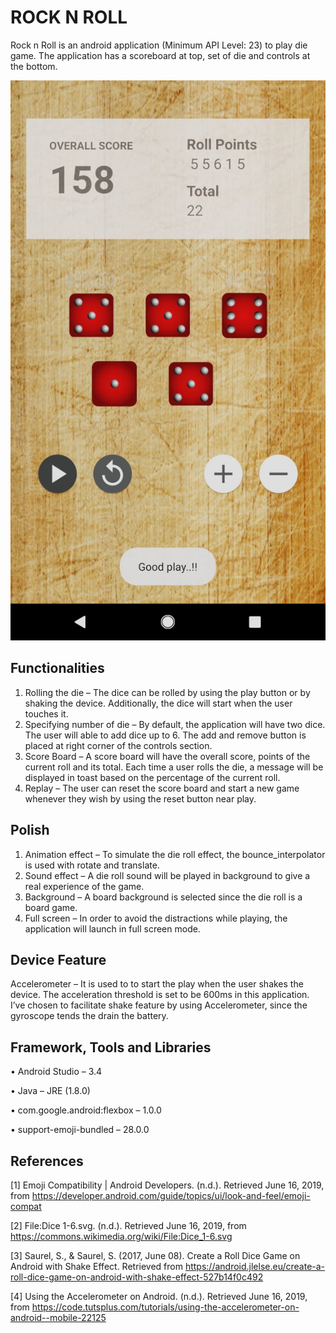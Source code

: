 # ROCK N ROLL
 
   Rock n Roll is an android application (Minimum API Level: 23) to play die game. The application has a scoreboard at top, set of die and controls at the bottom.
   
   
   ![Alt text](app.jpeg)
 
## Functionalities
1.	Rolling the die – The dice can be rolled by using the play button or by shaking the device. Additionally, the dice will start when the user touches it.
2.	Specifying number of die – By default, the application will have two dice. The user will able to add dice up to 6. The add and remove button is placed at right corner of the controls section.
3.	Score Board – A score board will have the overall score, points of the current roll and its total. Each time a user rolls the die, a message will be displayed in toast based on the percentage of the current roll.
4.	Replay – The user can reset the score board and start a new game whenever they wish by using the reset button near play.

## Polish
1.	Animation effect – To simulate the die roll effect, the bounce_interpolator is used with rotate and translate.
2.	Sound effect – A die roll sound will be played in background to give a real experience of the game.
3.	Background – A board background is selected since the die roll is a board game.
4.	 Full screen – In order to avoid the distractions while playing, the application will launch in full screen mode.

## Device Feature
 Accelerometer – It is used to to start the play when the user shakes the device. The acceleration threshold is set to be 600ms in this application. I’ve chosen to facilitate shake feature by using Accelerometer, since the gyroscope tends the drain the battery.

## Framework, Tools and Libraries
•	Android Studio – 3.4

•	Java – JRE (1.8.0)

•	com.google.android:flexbox – 1.0.0 

•	support-emoji-bundled – 28.0.0


## References
[1] Emoji Compatibility  |  Android Developers. (n.d.). Retrieved June 16, 2019, from https://developer.android.com/guide/topics/ui/look-and-feel/emoji-compat

[2] File:Dice 1-6.svg. (n.d.). Retrieved June 16, 2019, from https://commons.wikimedia.org/wiki/File:Dice_1-6.svg

[3] Saurel, S., & Saurel, S. (2017, June 08). Create a Roll Dice Game on Android with Shake Effect. Retrieved from https://android.jlelse.eu/create-a-roll-dice-game-on-android-with-shake-effect-527b14f0c492

[4] Using the Accelerometer on Android. (n.d.). Retrieved June 16, 2019, from https://code.tutsplus.com/tutorials/using-the-accelerometer-on-android--mobile-22125
